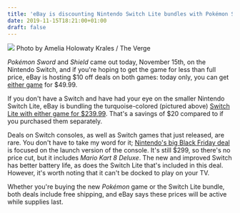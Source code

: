 ```yaml
---
title: 'eBay is discounting Nintendo Switch Lite bundles with Pokémon Sword or Shield'
date: 2019-11-15T18:21:00+01:00
draft: false
---
```


![](https://cdn.vox-cdn.com/thumbor/AcT3Z1B55rs8heSR7Di2v9bwB9o=/0x0:2040x1360/1310x873/cdn.vox-cdn.com/uploads/chorus_image/image/65708227/akrales_190820_3597_0191.0.jpg) Photo by Amelia Holowaty Krales / The Verge

_Pokémon Sword_ and _Shield_ came out today, November 15th, on the Nintendo Switch, and if you're hoping to get the game for less than full price, eBay is hosting $10 off deals on both games: today only, you can get [either game](https://go.redirectingat.com?id=66960X1514734&xs=1&url=https%3A%2F%2Frover.ebay.com%2Frover%2F1%2F711-53200-19255-0%2F1%3Fmpre%3Dhttps%253A%252F%252Fwww.ebay.com%252Fitm%252F153698252638%26campid%3D5338421472%26toolid%3D20008&referrer=theverge.com) for $49.99.

If you don't have a Switch and have had your eye on the smaller Nintendo Switch Lite, eBay is bundling the turquoise-colored (pictured above) [Switch Lite with either game for $239.99](https://go.redirectingat.com?id=66960X1514734&xs=1&url=https%3A%2F%2Frover.ebay.com%2Frover%2F1%2F711-53200-19255-0%2F1%3Fmpre%3Dhttps%253A%252F%252Fwww.ebay.com%252Fitm%252F123972428309%26campid%3D5338421472%26toolid%3D20008&referrer=theverge.com). That's a savings of $20 compared to if you purchased them separately.

Deals on Switch consoles, as well as Switch games that just released, are rare. You don't have to take my word for it; [Nintendo's big Black Friday deal](https://www.theverge.com/good-deals/2019/11/15/20964661/black-friday-games-deals-cyber-monday-best-nintendo-switch-ps4-xbox-one-pc) is focused on the launch version of the console. It's still $299, so there's no price cut, but it includes _Mario Kart 8 Deluxe_. The new and improved Switch has better battery life, as does the Switch Lite that's included in this deal. However, it's worth noting that it can't be docked to play on your TV.

Whether you're buying the new _Pokémon_ game or the Switch Lite bundle, both deals include free shipping, and eBay says these prices will be active while supplies last.